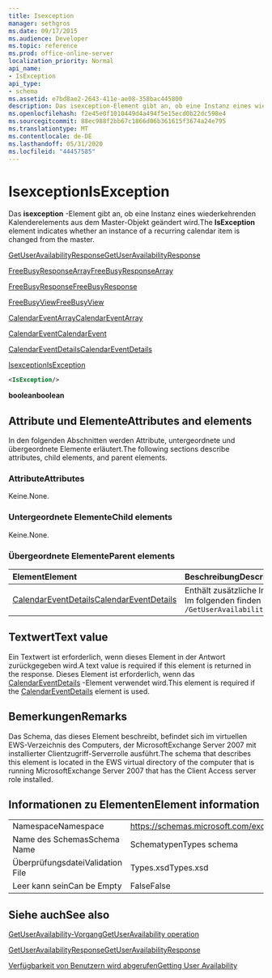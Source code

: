 ```yaml
---
title: Isexception
manager: sethgros
ms.date: 09/17/2015
ms.audience: Developer
ms.topic: reference
ms.prod: office-online-server
localization_priority: Normal
api_name:
- IsException
api_type:
- schema
ms.assetid: e7bd8ae2-2643-411e-ae08-358bac445800
description: Das isexception-Element gibt an, ob eine Instanz eines wiederkehrenden Kalenderelements aus dem Master-Objekt geändert wird.
ms.openlocfilehash: f2e45e0f1010449d4a494f5e15ecd0b22dc598e4
ms.sourcegitcommit: 88ec988f2bb67c1866d06b361615f3674a24e795
ms.translationtype: MT
ms.contentlocale: de-DE
ms.lasthandoff: 05/31/2020
ms.locfileid: "44457585"
---
```

# <a name="isexception"></a><span data-ttu-id="af05b-103">Isexception</span><span class="sxs-lookup"><span data-stu-id="af05b-103">IsException</span></span>

<span data-ttu-id="af05b-104">Das **isexception** -Element gibt an, ob eine Instanz eines wiederkehrenden Kalenderelements aus dem Master-Objekt geändert wird.</span><span class="sxs-lookup"><span data-stu-id="af05b-104">The **IsException** element indicates whether an instance of a recurring calendar item is changed from the master.</span></span> 
  
[<span data-ttu-id="af05b-105">GetUserAvailabilityResponse</span><span class="sxs-lookup"><span data-stu-id="af05b-105">GetUserAvailabilityResponse</span></span>](getuseravailabilityresponse.md)
  
[<span data-ttu-id="af05b-106">FreeBusyResponseArray</span><span class="sxs-lookup"><span data-stu-id="af05b-106">FreeBusyResponseArray</span></span>](freebusyresponsearray.md)
  
[<span data-ttu-id="af05b-107">FreeBusyResponse</span><span class="sxs-lookup"><span data-stu-id="af05b-107">FreeBusyResponse</span></span>](freebusyresponse.md)
  
[<span data-ttu-id="af05b-108">FreeBusyView</span><span class="sxs-lookup"><span data-stu-id="af05b-108">FreeBusyView</span></span>](freebusyview.md)
  
[<span data-ttu-id="af05b-109">CalendarEventArray</span><span class="sxs-lookup"><span data-stu-id="af05b-109">CalendarEventArray</span></span>](calendareventarray.md)
  
[<span data-ttu-id="af05b-110">CalendarEvent</span><span class="sxs-lookup"><span data-stu-id="af05b-110">CalendarEvent</span></span>](calendarevent.md)
  
[<span data-ttu-id="af05b-111">CalendarEventDetails</span><span class="sxs-lookup"><span data-stu-id="af05b-111">CalendarEventDetails</span></span>](calendareventdetails.md)
  
[<span data-ttu-id="af05b-112">Isexception</span><span class="sxs-lookup"><span data-stu-id="af05b-112">IsException</span></span>](isexception.md)
  
```xml
<IsException/>
```

 <span data-ttu-id="af05b-113">**boolean**</span><span class="sxs-lookup"><span data-stu-id="af05b-113">**boolean**</span></span>
## <a name="attributes-and-elements"></a><span data-ttu-id="af05b-114">Attribute und Elemente</span><span class="sxs-lookup"><span data-stu-id="af05b-114">Attributes and elements</span></span>

<span data-ttu-id="af05b-115">In den folgenden Abschnitten werden Attribute, untergeordnete und übergeordnete Elemente erläutert.</span><span class="sxs-lookup"><span data-stu-id="af05b-115">The following sections describe attributes, child elements, and parent elements.</span></span>
  
### <a name="attributes"></a><span data-ttu-id="af05b-116">Attribute</span><span class="sxs-lookup"><span data-stu-id="af05b-116">Attributes</span></span>

<span data-ttu-id="af05b-117">Keine.</span><span class="sxs-lookup"><span data-stu-id="af05b-117">None.</span></span>
  
### <a name="child-elements"></a><span data-ttu-id="af05b-118">Untergeordnete Elemente</span><span class="sxs-lookup"><span data-stu-id="af05b-118">Child elements</span></span>

<span data-ttu-id="af05b-119">Keine.</span><span class="sxs-lookup"><span data-stu-id="af05b-119">None.</span></span>
  
### <a name="parent-elements"></a><span data-ttu-id="af05b-120">Übergeordnete Elemente</span><span class="sxs-lookup"><span data-stu-id="af05b-120">Parent elements</span></span>

|<span data-ttu-id="af05b-121">**Element**</span><span class="sxs-lookup"><span data-stu-id="af05b-121">**Element**</span></span>|<span data-ttu-id="af05b-122">**Beschreibung**</span><span class="sxs-lookup"><span data-stu-id="af05b-122">**Description**</span></span>|
|:-----|:-----|
|[<span data-ttu-id="af05b-123">CalendarEventDetails</span><span class="sxs-lookup"><span data-stu-id="af05b-123">CalendarEventDetails</span></span>](calendareventdetails.md) <br/> |<span data-ttu-id="af05b-124">Enthält zusätzliche Informationen zu einem Kalenderereignis.</span><span class="sxs-lookup"><span data-stu-id="af05b-124">Provides additional information about a calendar event.</span></span>  <br/> <span data-ttu-id="af05b-125">Im folgenden finden Sie den XPath 2,0-Ausdruck für dieses Element:</span><span class="sxs-lookup"><span data-stu-id="af05b-125">The following is the XPath 2.0 expression to this element:</span></span>  <br/>  `/GetUserAvailabilityResponse/FreeBusyResponseArray/FreeBusyResponse/FreeBusyView/CalendarEventArray/CalendarEvent[i]/CalendarEventDetails` <br/> |
   
## <a name="text-value"></a><span data-ttu-id="af05b-126">Textwert</span><span class="sxs-lookup"><span data-stu-id="af05b-126">Text value</span></span>

<span data-ttu-id="af05b-127">Ein Textwert ist erforderlich, wenn dieses Element in der Antwort zurückgegeben wird.</span><span class="sxs-lookup"><span data-stu-id="af05b-127">A text value is required if this element is returned in the response.</span></span> <span data-ttu-id="af05b-128">Dieses Element ist erforderlich, wenn das [CalendarEventDetails](calendareventdetails.md) -Element verwendet wird.</span><span class="sxs-lookup"><span data-stu-id="af05b-128">This element is required if the [CalendarEventDetails](calendareventdetails.md) element is used.</span></span> 
  
## <a name="remarks"></a><span data-ttu-id="af05b-129">Bemerkungen</span><span class="sxs-lookup"><span data-stu-id="af05b-129">Remarks</span></span>

<span data-ttu-id="af05b-130">Das Schema, das dieses Element beschreibt, befindet sich im virtuellen EWS-Verzeichnis des Computers, der MicrosoftExchange Server 2007 mit installierter Clientzugriff-Serverrolle ausführt.</span><span class="sxs-lookup"><span data-stu-id="af05b-130">The schema that describes this element is located in the EWS virtual directory of the computer that is running MicrosoftExchange Server 2007 that has the Client Access server role installed.</span></span>
  
## <a name="element-information"></a><span data-ttu-id="af05b-131">Informationen zu Elementen</span><span class="sxs-lookup"><span data-stu-id="af05b-131">Element information</span></span>

|||
|:-----|:-----|
|<span data-ttu-id="af05b-132">Namespace</span><span class="sxs-lookup"><span data-stu-id="af05b-132">Namespace</span></span>  <br/> |https://schemas.microsoft.com/exchange/services/2006/types  <br/> |
|<span data-ttu-id="af05b-133">Name des Schemas</span><span class="sxs-lookup"><span data-stu-id="af05b-133">Schema Name</span></span>  <br/> |<span data-ttu-id="af05b-134">Schematypen</span><span class="sxs-lookup"><span data-stu-id="af05b-134">Types schema</span></span>  <br/> |
|<span data-ttu-id="af05b-135">Überprüfungsdatei</span><span class="sxs-lookup"><span data-stu-id="af05b-135">Validation File</span></span>  <br/> |<span data-ttu-id="af05b-136">Types.xsd</span><span class="sxs-lookup"><span data-stu-id="af05b-136">Types.xsd</span></span>  <br/> |
|<span data-ttu-id="af05b-137">Leer kann sein</span><span class="sxs-lookup"><span data-stu-id="af05b-137">Can be Empty</span></span>  <br/> |<span data-ttu-id="af05b-138">False</span><span class="sxs-lookup"><span data-stu-id="af05b-138">False</span></span>  <br/> |
   
## <a name="see-also"></a><span data-ttu-id="af05b-139">Siehe auch</span><span class="sxs-lookup"><span data-stu-id="af05b-139">See also</span></span>



[<span data-ttu-id="af05b-140">GetUserAvailability-Vorgang</span><span class="sxs-lookup"><span data-stu-id="af05b-140">GetUserAvailability operation</span></span>](getuseravailability-operation.md)
  
[<span data-ttu-id="af05b-141">GetUserAvailabilityResponse</span><span class="sxs-lookup"><span data-stu-id="af05b-141">GetUserAvailabilityResponse</span></span>](getuseravailabilityresponse.md)


[<span data-ttu-id="af05b-142">Verfügbarkeit von Benutzern wird abgerufen</span><span class="sxs-lookup"><span data-stu-id="af05b-142">Getting User Availability</span></span>](https://msdn.microsoft.com/library/d4133fcb-9b0f-4e6b-aadf-a389da83516a%28Office.15%29.aspx)

